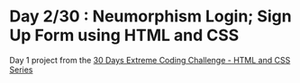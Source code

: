 # Day 2/30 : Neumorphism Login; Sign Up Form using HTML and CSS
Day 1 project from the [30 Days Extreme Coding Challenge - HTML and CSS Series](https://dev.to/somanathgoudar/series/12800)